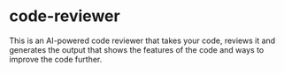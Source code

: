 # code-reviewer
This is an AI-powered code reviewer that takes your code, reviews it and generates the output that shows the features of the code and ways to improve the code further.
